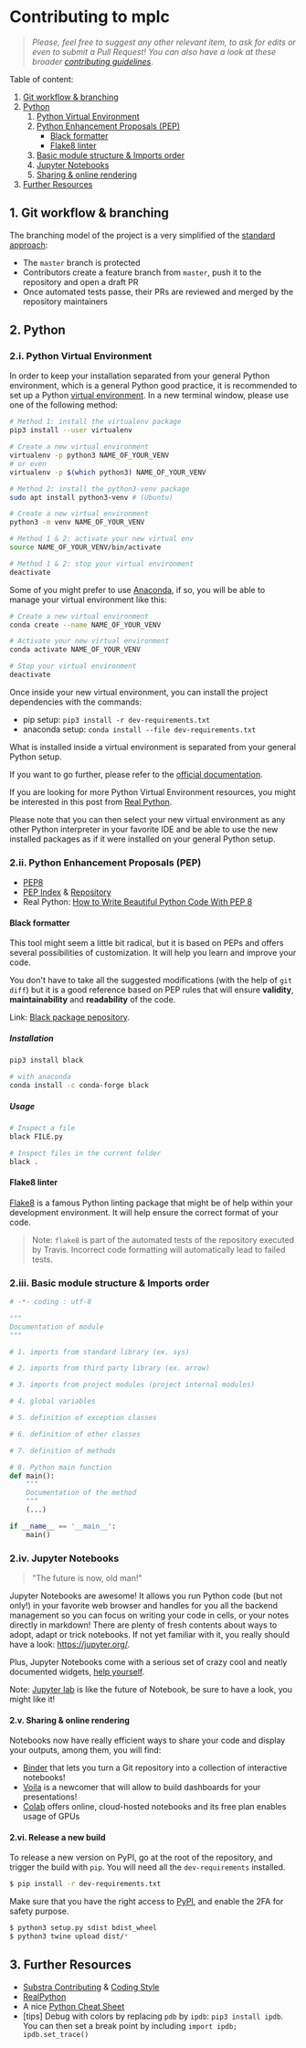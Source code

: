 # Contributing to mplc

> *Please, feel free to suggest any other relevant item, to ask for edits or even to submit a Pull Request!*
> *You can also have a look at these broader [contributing guidelines](https://github.com/SubstraFoundation/.github/blob/master/CONTRIBUTING.md)*.

Table of content:

1. [Git workflow & branching](#1-git-workflow--branching)
1. [Python](#2-python)
   1. [Python Virtual Environment](#2i-python-virtual-environment)
   1. [Python Enhancement Proposals (PEP)](#2ii-python-enhancement-proposals-pep)
      - [Black formatter](#black-formatter)
      - [Flake8 linter](#flake8-linter)
   1. [Basic module structure & Imports order](#2iii-basic-module-structure--imports-order)
   1. [Jupyter Notebooks](#2iv-jupyter-notebooks)
   1. [Sharing & online rendering](#2v-sharing--online-rendering)
1. [Further Resources](#3-further-resources)

## 1. Git workflow & branching

The branching model of the project is a very simplified of the [standard approach](https://nvie.com/posts/a-successful-git-branching-model/):

- The `master` branch is protected
- Contributors create a feature branch from `master`, push it to the repository and open a draft PR
- Once automated tests passe, their PRs are reviewed and merged by the repository maintainers

## 2. Python

### 2.i. Python Virtual Environment

In order to keep your installation separated from your general Python environment, which is a general Python good practice, it is recommended to set up a Python [virtual environment](https://virtualenv.pypa.io/en/latest/). In a new terminal window, please use one of the following method:

```sh
# Method 1: install the virtualenv package
pip3 install --user virtualenv

# Create a new virtual environment
virtualenv -p python3 NAME_OF_YOUR_VENV
# or even
virtualenv -p $(which python3) NAME_OF_YOUR_VENV

# Method 2: install the python3-venv package
sudo apt install python3-venv # (Ubuntu)

# Create a new virtual environment
python3 -m venv NAME_OF_YOUR_VENV

# Method 1 & 2: activate your new virtual env
source NAME_OF_YOUR_VENV/bin/activate

# Method 1 & 2: stop your virtual environment
deactivate
```

Some of you might prefer to use [Anaconda](https://anaconda.org/), if so, you will be able to manage your virtual environment like this:

```sh
# Create a new virtual environment
conda create --name NAME_OF_YOUR_VENV

# Activate your new virtual environment
conda activate NAME_OF_YOUR_VENV

# Stop your virtual environment
deactivate
```

Once inside your new virtual environment, you can install the project dependencies with the commands:

- pip setup: `pip3 install -r dev-requirements.txt`
- anaconda setup: `conda install --file dev-requirements.txt`

What is installed inside a virtual environment is separated from your general Python setup.

If you want to go further, please refer to the [official documentation](https://docs.conda.io/projects/conda/en/latest/user-guide/tasks/manage-environments.html).

If you are looking for more Python Virtual Environment resources, you might be interested in this post from [Real Python](https://realpython.com/python-virtual-environments-a-primer/).

Please note that you can then select your new virtual environment as any other Python interpreter in your favorite IDE and be able to use the new installed packages as if it were installed on your general Python setup.

### 2.ii. Python Enhancement Proposals (PEP)

- [PEP8](https://pep8.org/)
- [PEP Index](https://www.python.org/dev/peps/) & [Repository](https://github.com/python/peps)
- Real Python: [How to Write Beautiful Python Code With PEP 8](https://realpython.com/python-pep8/)

#### Black formatter

This tool might seem a little bit radical, but it is based on PEPs and offers several possibilities of customization. It will help you learn and improve your code.

You don't have to take all the suggested modifications (with the help of `git diff`) but it is a good reference based on PEP rules that will ensure **validity**, **maintainability** and **readability** of the code.

Link: [Black package pepository](https://github.com/psf/black).

##### Installation

```sh
pip3 install black

# with anaconda
conda install -c conda-forge black
```

##### Usage

```sh
# Inspect a file
black FILE.py

# Inspect files in the current folder
black .
```

#### Flake8 linter

[Flake8](https://pypi.org/project/flake8/) is a famous Python linting package that might be of help within your development environment. It will help ensure the correct format of your code.

> Note: `flake8` is part of the automated tests of the repository executed by Travis. Incorrect code formatting will automatically lead to failed tests. 

### 2.iii. Basic module structure & Imports order

```python
# -*- coding : utf-8

"""
Documentation of module
"""

# 1. imports from standard library (ex. sys)

# 2. imports from third party library (ex. arrow)

# 3. imports from project modules (project internal modules)

# 4. global variables

# 5. definition of exception classes

# 6. definition of other classes

# 7. definition of methods

# 8. Python main function
def main():
    """
    Documentation of the method
    """
    (...)

if __name__ == '__main__':
    main()
```

### 2.iv. Jupyter Notebooks

> "The future is now, old man!"

Jupyter Notebooks are awesome! It allows you run Python code (but not only!) in your favorite web browser and handles for you all the backend management so you can focus on writing your code in cells, or your notes directly in markdown! There are plenty of fresh contents about ways to adopt, adapt or trick notebooks. If not yet familiar with it, you really should have a look: <https://jupyter.org/>.

Plus, Jupyter Notebooks come with a serious set of crazy cool and neatly documented widgets, [help yourself](
https://ipywidgets.readthedocs.io/en/latest/).

Note: [Jupyter lab](https://github.com/jupyterlab/jupyterlab) is like the future of Notebook, be sure to have a look, you might like it!

#### 2.v. Sharing & online rendering

Notebooks now have really efficient ways to share your code and display your outputs, among them, you will find:

- [Binder](https://mybinder.org/) that lets you turn a Git repository into a collection of interactive notebooks!
- [Voila](https://github.com/voila-dashboards/voila) is a newcomer that will allow to build dashboards for your presentations!
- [Colab](https://colab.research.google.com/) offers online, cloud-hosted notebooks and its free plan enables usage of GPUs

#### 2.vi. Release a new build

To release a new version on PyPI, go at the root of the repository, and trigger the build with `pip`.
You will need all the `dev-requirements` installed.

```bash
$ pip install -r dev-requirements.txt
``` 

Make sure that you have the right access to [PyPI](https://pypi.org/project/mplc/), and enable the 2FA for safety purpose. 

```bash
$ python3 setup.py sdist bdist_wheel
$ python3 twine upload dist/*
```

## 3. Further Resources

- [Substra Contributing](https://github.com/SubstraFoundation/.github/blob/master/CONTRIBUTING.md) & [Coding Style](https://github.com/SubstraFoundation/.github/blob/master/CONTRIBUTING.md#coding-guidelines)
- [RealPython](https://realpython.com)
- A nice [Python Cheat Sheet](https://gto76.github.io/python-cheatsheet/)
- [tips] Debug with colors by replacing `pdb` by `ipdb`: `pip3 install ipdb`. You can then set a break point by including `import ipdb; ipdb.set_trace()`
